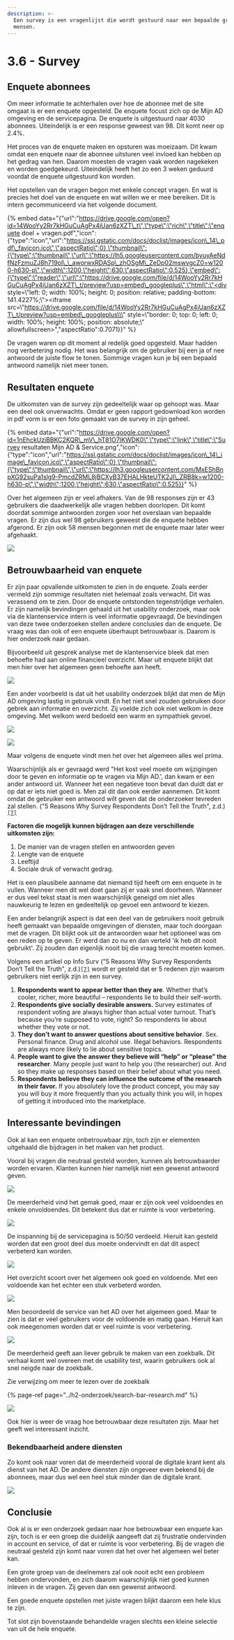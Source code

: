 ```yaml
---
description: >-
  Een survey is een vragenlijst die wordt gestuurd naar een bepaalde groep
  mensen.
---
```


# 3.6 - Survey

## Enquete abonnees

Om meer informatie te achterhalen over hoe de abonnee met de site omgaat is er een enquete opgesteld. De enquete focust zich op de Mijn AD omgeving en de servicepagina. De enquete is uitgestuurd naar 4030 abonnees. Uiteindelijk is er een response geweest van 98. Dit komt neer op 2.4%.

Het proces van de enquete maken en opsturen was moeizaam. Dit kwam omdat een enquete naar de abonnee uitsturen veel invloed kan hebben op het gedrag van hen. Daarom moesten de vragen vaak worden nagekeken en worden goedgekeurd. Uiteindelijk heeft het zo een 3 weken geduurd voordat de enquete uitgestuurd kon worden.

Het opstellen van de vragen begon met enkele concept vragen. En wat is precies het doel van de enquete en wat willen we er mee bereiken. Dit is intern gecommuniceerd via het volgende document.

{% embed data="{\"url\":\"https://drive.google.com/open?id=14WooYy2Rr7kHGuCuAgPx4iUan6zXZT\_t\",\"type\":\"rich\",\"title\":\"enquete doel + vragen.pdf\",\"icon\":{\"type\":\"icon\",\"url\":\"https://ssl.gstatic.com/docs/doclist/images/icon\_14\_pdf\_favicon.ico\",\"aspectRatio\":0},\"thumbnail\":{\"type\":\"thumbnail\",\"url\":\"https://lh5.googleusercontent.com/byuyAeNdfNzFzmuZJ8h719ol\_\_aworwxRDASp\_zhOSgM\_ZeDp02mswvgcZ0=w1200-h630-p\",\"width\":1200,\"height\":630,\"aspectRatio\":0.525},\"embed\":{\"type\":\"reader\",\"url\":\"https://drive.google.com/file/d/14WooYy2Rr7kHGuCuAgPx4iUan6zXZT\_t/preview?usp=embed\_googleplus\",\"html\":\"<div style=\\\"left: 0; width: 100%; height: 0; position: relative; padding-bottom: 141.4227%;\\\"><iframe src=\\\"https://drive.google.com/file/d/14WooYy2Rr7kHGuCuAgPx4iUan6zXZT\_t/preview?usp=embed\_googleplus\\\" style=\\\"border: 0; top: 0; left: 0; width: 100%; height: 100%; position: absolute;\\\" allowfullscreen></iframe></div>\",\"aspectRatio\":0.7071}}" %}

De vragen waren op dit moment al redelijk goed opgesteld. Maar hadden nog verbetering nodig. Het was belangrijk om de gebruiker bij een ja of nee antwoord de juiste flow te tonen. Sommige vragen kun je bij een bepaald antwoord namelijk niet meer tonen.



## Resultaten enquete

De uitkomsten van de survey zijn gedeeltelijk waar op gehoopt was. Maar een deel ook onverwachts. Omdat er geen rapport gedownload kon worden in pdf vorm is er een foto gemaakt van de survey in zijn geheel.

{% embed data="{\"url\":\"https://drive.google.com/open?id=1nEhckUziBBKC2KQR\_mV\_hT81O7IKWDK0\",\"type\":\"link\",\"title\":\"Survey resultaten Mijn AD & Service.png\",\"icon\":{\"type\":\"icon\",\"url\":\"https://ssl.gstatic.com/docs/doclist/images/icon\_14\_image\_favicon.ico\",\"aspectRatio\":0},\"thumbnail\":{\"type\":\"thumbnail\",\"url\":\"https://lh3.googleusercontent.com/MxEShBnpXG92suPa1slg9-PmcdZRML8jBCXyB37EHALHkteUTK2JI\_ZRB8k=w1200-h630-p\",\"width\":1200,\"height\":630,\"aspectRatio\":0.525}}" %}

Over het algemeen zijn er veel afhakers. Van de 98 responses zijn er 43 gebruikers die daadwerkelijk alle vragen hebben doorlopen. Dit komt doordat sommige antwoorden zorgen voor het overslaan van bepaalde vragen. Er zijn dus wel 98 gebruikers geweest die de enquete hebben afgerond. Er zijn ook 58 mensen begonnen met de enquete maar later weer afgehaakt.

![](../.gitbook/assets/screen-shot-2018-05-10-at-14.55.49.png)

## Betrouwbaarheid van enquete

Er zijn paar opvallende uitkomsten te zien in de enquete. Zoals eerder vermeld zijn sommige resultaten niet helemaal zoals verwacht. Dit was verassend om te zien. Door de enquete ontstonden tegenstrijdige verhalen. Er zijn namelijk bevindingen gehaald uit het usability onderzoek, maar ook via de klantenservice intern is veel informatie opgevraagd. De bevindingen van deze twee onderzoeken stellen andere conclusies dan de enquete. De vraag was dan ook of een enquete überhaupt betrouwbaar is. Daarom is hier onderzoek naar gedaan.



Bijvoorbeeld uit gesprek analyse met de klantenservice bleek dat men behoefte had aan online financieel overzicht. Maar uit enquete blijkt dat men hier over het algemeen geen behoefte aan heeft. 

![](../.gitbook/assets/screen-shot-2018-05-10-at-13.54.05.png)



Een ander voorbeeld is dat uit het usability onderzoek blijkt dat men de Mijn AD omgeving lastig in gebruik vindt. En het niet snel zouden gebruiken door gebrek aan informatie en overzicht. Zij voelde zich ook niet welkom in deze omgeving. Met welkom werd bedoeld een warm en sympathiek gevoel.

![](../.gitbook/assets/screen-shot-2018-05-10-at-13.37.15.png)



![](../.gitbook/assets/screen-shot-2018-05-10-at-13.37.09%20%281%29.png)

Maar volgens de enquete vindt men het over het algemeen alles wel prima.

Waarschijnlijk als er gevraagd werd "Het kost veel moeite om wijzigingen door te geven en informatie op te vragen via Mijn AD.', dan kwam er een ander antwoord uit. Wanneer het een negatieve toon bevat dan duidt dat er op dat er iets niet goed is. Men zal dit dan ook eerder aannemen. Dit komt omdat de gebruiker een antwoord wilt geven dat de onderzoeker tevreden zal stellen. \("5 Reasons Why Survey Respondents Don’t Tell the Truth", z.d.\)[`[7]`](../literatuurlijst.md)

**Factoren die mogelijk kunnen bijdragen aan deze verschillende uitkomsten zijn:**

1. De manier van de vragen stellen en antwoorden geven
2. Lengte van de enquete
3. Leeftijd
4. Sociale druk of verwacht gedrag.

Het is een plausibele aanname dat niemand tijd heeft om een enquete in te vullen. Wanneer men dit wel doet gaan zij er vaak snel doorheen. Wanneer er dus veel tekst staat is men waarschijnlijk geneigd om niet alles nauwkeurig te lezen en gedeeltelijk op gevoel een antwoord te kiezen.

Een ander belangrijk aspect is dat een deel van de gebruikers nooit gebruik heeft gemaakt van bepaalde omgevingen of diensten, maar toch doorgaan met de vragen. Dit blijkt ook uit de antwoorden waar het optioneel was om een reden op te geven. Er werd dan zo nu en dan verteld 'ik heb dit nooit gebruikt'. Zij zouden dan eigenlijk nooit bij die vraag terecht moeten komen.

Volgens een artikel op Info Surv \("5 Reasons Why Survey Respondents Don’t Tell the Truth", z.d.\)[`[7]`](../literatuurlijst.md) wordt er gesteld dat er 5 redenen zijn waarom gebruikers niet eerlijk zijn in een survey.

1. **Respondents want to appear better than they are**. Whether that’s cooler, richer, more beautiful – respondents lie to build their self-worth.
2. **Respondents give socially desirable answers.** Survey estimates of respondent voting are always higher than actual voter turnout. That’s because you’re supposed to vote, right? So respondents lie about whether they vote or not.
3. **They don’t want to answer questions about sensitive behavior**. Sex. Personal finance. Drug and alcohol use. Illegal behaviors. Respondents are always more likely to lie about sensitive topics.
4. **People want to give the answer they believe will “help” or “please” the researcher**. Many people just want to help you \(the researcher\) out. And so they make up responses based on their belief about what you need.
5. **Respondents believe they can influence the outcome of the research in their favor.** If you absolutely love the product concept, you may say you will buy it more frequently than you actually think you will, in hopes of getting it introduced into the marketplace.



## Interessante bevindingen

Ook al kan een enquete onbetrouwbaar zijn, toch zijn er elementen uitgehaald die bijdragen in het maken van het product.

Vooral bij vragen die neutraal gesteld worden, kunnen als betrouwbaarder worden ervaren. Klanten kunnen hier namelijk niet een gewenst antwoord geven.

![](../.gitbook/assets/screen-shot-2018-05-10-at-13.37.33.png)

De meerderheid vind het gemak goed, maar er zijn ook veel voldoendes en enkele onvoldoendes. Dit betekent dus dat er ruimte is voor verbetering.





![](../.gitbook/assets/screen-shot-2018-05-10-at-13.37.52.png)

De inspanning bij de servicepagina is 50/50 verdeeld. Hieruit kan gesteld worden dat een groot deel dus moeite ondervindt en dat dit aspect verbeterd kan worden.



![](../.gitbook/assets/screen-shot-2018-05-10-at-13.43.49.png)

Het overzicht scoort over het algemeen ook goed en voldoende. Met een voldoende kan het echter een stuk verbeterd worden.



![](../.gitbook/assets/screen-shot-2018-05-10-at-13.57.43.png)

Men beoordeeld de service van het AD over het algemeen goed. Maar te zien is dat er veel gebruikers voor de voldoende en matig gaan. Hieruit kan ook meegenomen worden dat er veel ruimte is voor verbetering.

![](../.gitbook/assets/screen-shot-2018-05-10-at-14.29.05.png)

De meerderheid geeft aan liever gebruik te maken van een zoekbalk. Dit verhaal komt wel overeen met de usability test, waarin gebruikers ook al snel neigde naar de zoekbalk.

Zie verwijzing om meer te lezen over de zoekbalk

{% page-ref page="../h2-onderzoek/search-bar-research.md" %}



![](../.gitbook/assets/screen-shot-2018-05-10-at-13.53.35.png)

Ook hier is weer de vraag hoe betrouwbaar deze resultaten zijn. Maar het geeft wel interessant inzicht.

### Bekendbaarheid andere diensten

Zo komt ook naar voren dat de meerderheid vooral de digitale krant kent als dienst van het AD. De andere diensten zijn ongeveer even bekend bij de abonnees, maar dus wel een heel stuk minder dan de digitale krant.

![](../.gitbook/assets/screen-shot-2018-05-12-at-08.51.37.png)



## Conclusie

Ook al is er een onderzoek gedaan naar hoe betrouwbaar een enquete kan zijn, toch is er een groep die duidelijk aangeeft dat zij frustratie ondervinden in account en service, of dat er ruimte is voor verbetering. Bij de vragen die neutraal gesteld zijn komt naar voren dat het over het algemeen wel beter kan.

Een grote groep van de deelnemers zal ook nooit echt een probleem hebben ondervonden, en zich daarom waarschijnlijk niet goed kunnen inleven in de vragen. Zij geven dan een gewenst antwoord.

Een goede enquete opstellen met juiste vragen blijkt daarom een hele klus te zijn.

Tot slot zijn bovenstaande behandelde vragen slechts een kleine selectie van uit de hele enquete.

